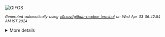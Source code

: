 <div align="justify">
<picture>
    <source media="(prefers-color-scheme: dark)" srcset="https://i.ibb.co/1nTmhrt/output-gif.gif">
    <source media="(prefers-color-scheme: light)" srcset="https://i.ibb.co/1nTmhrt/output-gif.gif">
    <img alt="GIFOS" src="https://i.ibb.co/1nTmhrt/output-gif.gif">
</picture>

<sub><i>Generated automatically using [x0rzavi/github-readme-terminal](https://github.com/x0rzavi/github-readme-terminal) on Wed Apr 03 06:42:54 AM IST 2024</i></sub>

<details>
<summary>More details</summary>

</details>
</div>

<!-- Image deletion URL: https://ibb.co/n0jLZ7N/b0bee4dc7e0098beed7152bbe7429d48 -->